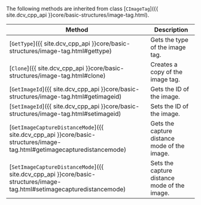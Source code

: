 
The following methods are inherited from class [`CImageTag`]({{ site.dcv_cpp_api }}core/basic-structures/image-tag.html).

| Method | Description |
|--------|-------------|
| [`GetType`]({{ site.dcv_cpp_api }}core/basic-structures/image-tag.html#gettype) | Gets the type of the image tag. |
| [`Clone`]({{ site.dcv_cpp_api }}core/basic-structures/image-tag.html#clone) | Creates a copy of the image tag. |
| [`GetImageId`]({{ site.dcv_cpp_api }}core/basic-structures/image-tag.html#getimageid) | Gets the ID of the image. |
| [`SetImageId`]({{ site.dcv_cpp_api }}core/basic-structures/image-tag.html#setimageid) | Sets the ID of the image. |
| [`GetImageCaptureDistanceMode`]({{ site.dcv_cpp_api }}core/basic-structures/image-tag.html#getimagecapturedistancemode) | Gets the capture distance mode of the image. |
| [`SetImageCaptureDistanceMode`]({{ site.dcv_cpp_api }}core/basic-structures/image-tag.html#setimagecapturedistancemode) | Sets the capture distance mode of the image. |

